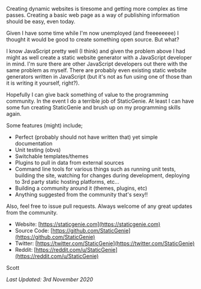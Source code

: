 Creating dynamic websites is tiresome and getting more complex as time passes. Creating a basic web page as a way of publishing information should be easy, even today.

Given I have some time while I'm now unemployed (and freeeeeeee) I thought it would be good to create something open source. But what?

I know JavaScript pretty well (I think) and given the problem above I had might as well create a static website generator with a JavaScript developer in mind. I'm sure there are other JavaScript developers out there with the same problem as myself. There are probably even existing static website generators written in JavaScript (but it's not as fun using one of those than it is writing it yourself, right?). 

Hopefully I can give back something of value to the programming community. In the event I do a terrible job of StaticGenie. At least I can have some fun creating StaticGenie and brush up on my programming skills again.

Some features (might) include;

- Perfect (probably should not have written that) yet simple documentation
- Unit testing (obvs)
- Switchable templates/themes
- Plugins to pull in data from external sources
- Command line tools for various things such as running unit tests, building the site, watching for changes during development, deploying to 3rd party static hosting platforms, etc...
- Building a community around it (themes, plugins, etc)
- Anything suggested from the community that's sexy!!

Also, feel free to issue pull requests. Always welcome of any great updates from the community.

- Website: [https://staticgenie.com](https://staticgenie.com)
- Source Code: [https://github.com/StaticGenie](https://github.com/StaticGenie)
- Twitter: [https://twitter.com/StaticGenie](https://twitter.com/StaticGenie)
- Reddit: [https://reddit.com/u/StaticGenie](https://reddit.com/u/StaticGenie)

Scott

*Last Updated: 3rd November 2020*
